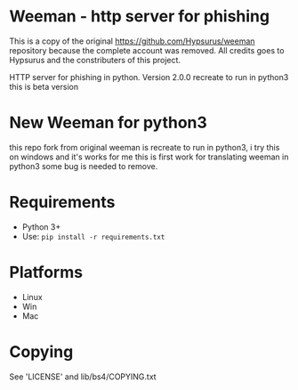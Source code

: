 # Weeman - http server for phishing

This is a copy of the original https://github.com/Hypsurus/weeman repository because the complete account was removed. All credits goes to Hypsurus and the constributers of this project.

HTTP server for phishing in python.
Version 2.0.0 recreate to run in python3 this is beta version

# New Weeman for python3

this repo fork from original weeman is recreate to run in python3, i try this on windows and it's works for me this is first work for translating weeman in python3 some bug is needed to remove.

# Requirements

* Python 3+
* Use:
``pip install -r requirements.txt``

# Platforms

* Linux
* Win
* Mac

# Copying

See 'LICENSE' and lib/bs4/COPYING.txt
